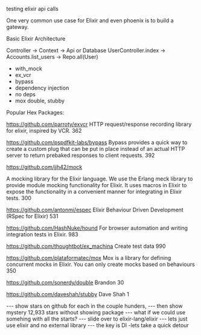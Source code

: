 testing elixir api calls

One very common use case for Elixir and even phoenix is to build a gateway.

Basic Elixir Architecture

Controller -> Context -> Api or Database
UserController.index -> Accounts.list_users -> Repo.all(User)

* with_mock
* ex_vcr
* bypass
* dependency injection
* no deps
* mox double, stubby

Popular Hex Packages:

https://github.com/parroty/exvcr
HTTP request/response recording library for elixir, inspired by VCR.
362

https://github.com/pspdfkit-labs/bypass
Bypass provides a quick way to create a custom plug that can be put in place instead of an actual HTTP server to return prebaked responses to client requests.
392

https://github.com/jjh42/mock

A mocking library for the Elixir language.
We use the Erlang meck library to provide module mocking functionality for Elixir. It uses macros in Elixir to expose the functionality in a convenient manner for integrating in Elixir tests.
300

https://github.com/antonmi/espec
Elixir Behaviour Driven Development (RSpec for Elixir)
531

https://github.com/HashNuke/hound
For browser automation and writing integration tests in Elixir.
983

https://github.com/thoughtbot/ex_machina
Create test data
990

https://github.com/plataformatec/mox
Mox is a library for defining concurrent mocks in Elixir.
You can only create mocks based on behaviours
350

https://github.com/sonerdy/double
Brandon
30

https://github.com/daveshah/stubby
Dave Shah
1

--- show stars on github for each in the couple hunders,
--- then show mystery 12,933 stars without showing package
--- what if we could use somehing with all the starts?
--- slide over to elixir-lang/elixir
--- lets just use elixir and no external library
--- the key is DI -lets take a quick detour
